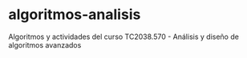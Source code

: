 # algoritmos-analisis

Algoritmos y actividades del curso TC2038.570 - Análisis y diseño de algoritmos avanzados